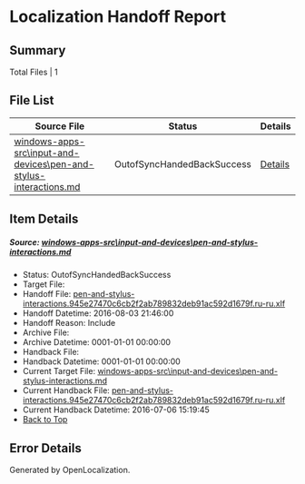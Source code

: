 # <a name='report-top'></a> Localization Handoff Report

## Summary
 Total Files | 1

## File List
 Source File | Status | Details 
 ----------- | ------ | ------- 
 [windows-apps-src\input-and-devices\pen-and-stylus-interactions.md](https://github.com/Microsoft/windows-apps/blob/c1f2ba6ece86b01bce3b50c612ac0be89cf76552/windows-apps-src/input-and-devices/pen-and-stylus-interactions.md) | OutofSyncHandedBackSuccess | [Details](#d8ec29486fa9e58c520dc8ffa43ea82b6f4bf6c94285)

## Item Details
##### <a name='d8ec29486fa9e58c520dc8ffa43ea82b6f4bf6c94285'></a> Source: [windows-apps-src\input-and-devices\pen-and-stylus-interactions.md](https://github.com/Microsoft/windows-apps/blob/c1f2ba6ece86b01bce3b50c612ac0be89cf76552/windows-apps-src/input-and-devices/pen-and-stylus-interactions.md)
* Status: OutofSyncHandedBackSuccess
* Target File: 
* Handoff File: [pen-and-stylus-interactions.945e27470c6cb2f2ab789832deb91ac592d1679f.ru-ru.xlf](https://github.com/Microsoft/WDG.handoff/blob/7c1c9309ea3b3d379662e61cc857b743b20e8091/ol-handoff/Microsoft/windows-apps.ru-ru/master/pen-and-stylus-interactions.945e27470c6cb2f2ab789832deb91ac592d1679f.ru-ru.xlf)
* Handoff Datetime: 2016-08-03 21:46:00
* Handoff Reason: Include
* Archive File: 
* Archive Datetime: 0001-01-01 00:00:00
* Handback File: 
* Handback Datetime: 0001-01-01 00:00:00
* Current Target File: [windows-apps-src\input-and-devices\pen-and-stylus-interactions.md](https://github.com/Microsoft/windows-apps.ru-ru/blob/93f7daed53c2f646ab9c83858aa28237022d818d/windows-apps-src/input-and-devices/pen-and-stylus-interactions.md)
* Current Handback File: [pen-and-stylus-interactions.945e27470c6cb2f2ab789832deb91ac592d1679f.ru-ru.xlf](https://github.com/Microsoft/WDG.handback/blob/d3d0e23c0b6ca1c844ba3c34aead5291de8d3362/ol-handback/Microsoft/windows-apps.ru-ru/master/pen-and-stylus-interactions.945e27470c6cb2f2ab789832deb91ac592d1679f.ru-ru.xlf)
* Current Handback Datetime: 2016-07-06 15:19:45
* [Back to Top](#report-top)


## Error Details

Generated by OpenLocalization.
